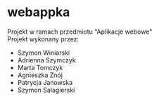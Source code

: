 # webappka
Projekt w ramach przedmiotu "Aplikacje webowe"<br>
Projekt wykonany przez:<br>
<ul>
<li> Szymon Winiarski </li>
<li> Adrienna Szymczyk </li>
<li> Marta Tomczyk </li>
<li> Agnieszka Znój </li>
<li> Patrycja Janowska </li>
<li> Szymon Salagierski </li>
</ul>
